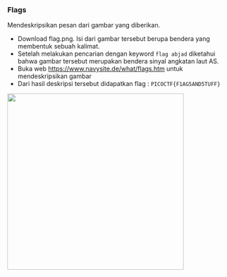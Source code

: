 ### Flags

Mendeskripsikan pesan dari gambar yang diberikan.
- Download flag.png. Isi dari gambar tersebut berupa bendera yang membentuk sebuah kalimat.
- Setelah melakukan pencarian dengan keyword `flag abjad` diketahui bahwa gambar tersebut merupakan bendera sinyal angkatan laut AS.
- Buka web https://www.navysite.de/what/flags.htm untuk mendeskripsikan gambar
- Dari hasil deskripsi tersebut didapatkan flag : `PICOCTF{F1AG5AND5TUFF}`

<img src="https://github.com/Naraduhita/kripto-picoctf-writeup/assets/102397053/63f3b190-db20-4578-8033-704c68c43895" height="400" />


